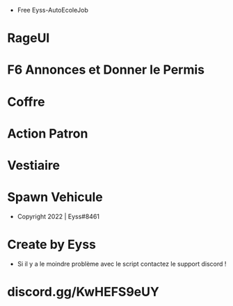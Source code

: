 - Free Eyss-AutoEcoleJob 

# RageUI
# F6 Annonces et Donner le Permis 
# Coffre
# Action Patron
# Vestiaire
# Spawn Vehicule


- Copyright 2022 | Eyss#8461

# Create by Eyss 

- Si il y a le moindre problème avec le script contactez le support discord !

# discord.gg/KwHEFS9eUY
